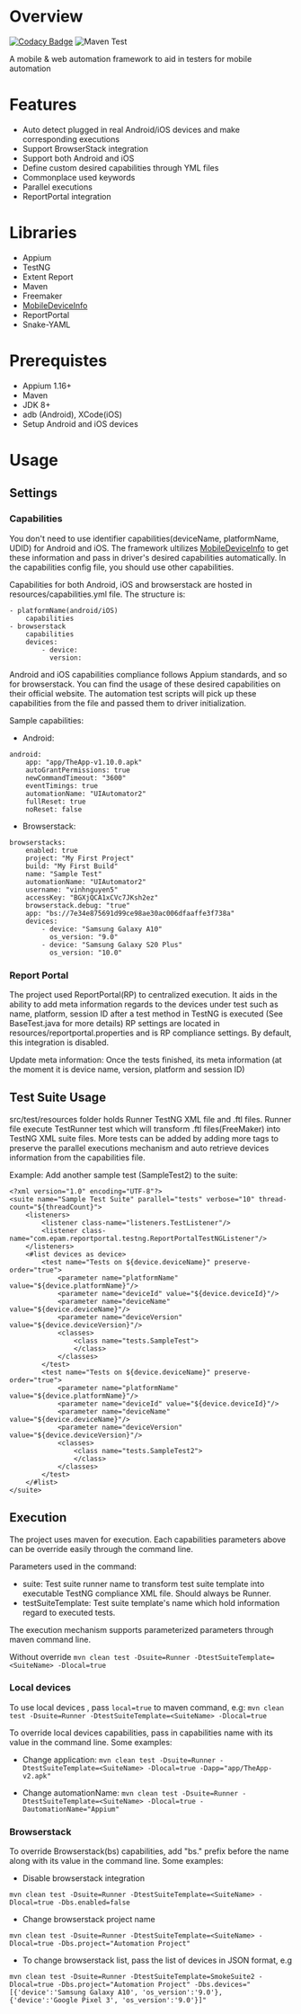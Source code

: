 # Overview

[![Codacy Badge](https://api.codacy.com/project/badge/Grade/eb00f5efb3cd4757b621b04c440fa161)](https://app.codacy.com/gh/zarashima/appium-test-framework?utm_source=github.com&utm_medium=referral&utm_content=zarashima/appium-test-framework&utm_campaign=Badge_Grade) ![Maven Test](https://github.com/zarashima/appium-test-framework/workflows/Maven%20Test/badge.svg?branch=master)

A mobile & web automation framework to aid in testers for mobile automation

# Features
* Auto detect plugged in real Android/iOS devices and make corresponding executions
* Support BrowserStack integration
* Support both Android and iOS
* Define custom desired capabilities through YML files
* Commonplace used keywords
* Parallel executions
* ReportPortal integration

# Libraries
* Appium
* TestNG
* Extent Report
* Maven
* Freemaker
* [MobileDeviceInfo](https://github.com/Testinium/MobileDeviceInfo)
* ReportPortal
* Snake-YAML

# Prerequistes
* Appium 1.16+
* Maven
* JDK 8+
* adb (Android), XCode(iOS)
* Setup Android and iOS devices

# Usage
## Settings
### Capabilities
You don't need to use identifier capabilities(deviceName, platformName, UDID) for Android and iOS. The framework ultilizes [MobileDeviceInfo](https://github.com/Testinium/MobileDeviceInfo) to get these information and pass in driver's desired capabilities automatically. In the capabilities config file, you should use other capabilities.

Capabilities for both Android, iOS and browserstack are hosted in resources/capabilities.yml file. The structure is:
```
- platformName(android/iOS)
    capabilities
- browserstack
    capabilities
    devices:
        - device:
          version:
```
Android and iOS capabilities compliance follows Appium standards, and so for browserstack. You can find the usage of these desired capabilities on their official website.
The automation test scripts will pick up these capabilities from the file and passed them to driver initialization.

Sample capabilities:
- Android:
```
android:
    app: "app/TheApp-v1.10.0.apk"
    autoGrantPermissions: true
    newCommandTimeout: "3600"
    eventTimings: true
    automationName: "UIAutomator2"
    fullReset: true
    noReset: false
```
- Browserstack:
```
browserstacks:
    enabled: true
    project: "My First Project"
    build: "My First Build"
    name: "Sample Test"
    automationName: "UIAutomator2"
    username: "vinhnguyen5"
    accessKey: "BGXjQCA1xCVc7JKsh2ez"
    browserstack.debug: "true"
    app: "bs://7e34e875691d99ce98ae30ac006dfaaffe3f738a"
    devices:
        - device: "Samsung Galaxy A10"
          os_version: "9.0"
        - device: "Samsung Galaxy S20 Plus"
          os_version: "10.0"
```

### Report Portal
The project used ReportPortal(RP) to centralized execution. It aids in the ability to add meta information regards to the devices under test such as name, platform, session ID after a test method in TestNG is executed (See BaseTest.java for more details)
RP settings are located in resources/reportportal.properties and is RP compliance settings. By default, this integration is disabled.

Update meta information: Once the tests finished, its meta information (at the moment it is device name, version, platform and session ID)

## Test Suite Usage
src/test/resources folder holds Runner TestNG XML file and .ftl files. Runner file execute TestRunner test which will transform .ftl files(FreeMaker) into TestNG XML suite files.
More tests can be added by adding more <test> tags to preserve the parallel executions mechanism and auto retrieve devices information from the capabilities file.

Example: Add another sample test (SampleTest2) to the suite:
```
<?xml version="1.0" encoding="UTF-8"?>
<suite name="Sample Test Suite" parallel="tests" verbose="10" thread-count="${threadCount}">
	<listeners>
		<listener class-name="listeners.TestListener"/>
		<listener class-name="com.epam.reportportal.testng.ReportPortalTestNGListener"/>
	</listeners>
	<#list devices as device>
		<test name="Tests on ${device.deviceName}" preserve-order="true">
			<parameter name="platformName" value="${device.platformName}"/>
			<parameter name="deviceId" value="${device.deviceId}"/>
			<parameter name="deviceName" value="${device.deviceName}"/>
			<parameter name="deviceVersion" value="${device.deviceVersion}"/>
			<classes>
				<class name="tests.SampleTest">
				</class>
			</classes>
		</test>
		<test name="Tests on ${device.deviceName}" preserve-order="true">
			<parameter name="platformName" value="${device.platformName}"/>
			<parameter name="deviceId" value="${device.deviceId}"/>
			<parameter name="deviceName" value="${device.deviceName}"/>
			<parameter name="deviceVersion" value="${device.deviceVersion}"/>
			<classes>
				<class name="tests.SampleTest2">
				</class>
			</classes>
		</test>
	</#list>
</suite>
```

## Execution
The project uses maven for execution. Each capabilities parameters above can be override easily through the command line.

Parameters used in the command:
- suite: Test suite runner name to transform test suite template into executable TestNG compliance XML file. Should always be Runner.
- testSuiteTemplate: Test suite template's name which hold information regard to executed tests.

The execution mechanism supports parameterized parameters through maven command line.

Without override
`mvn clean test -Dsuite=Runner -DtestSuiteTemplate=<SuiteName> -Dlocal=true`

### Local devices
To use local devices , pass `local=true` to maven command, e.g:
`mvn clean test -Dsuite=Runner -DtestSuiteTemplate=<SuiteName> -Dlocal=true`

To override local devices capabilities, pass in capabilities name with its value in the command line. Some examples:
- Change application:
`mvn clean test -Dsuite=Runner -DtestSuiteTemplate=<SuiteName> -Dlocal=true -Dapp="app/TheApp-v2.apk"`

- Change automationName:
`mvn clean test -Dsuite=Runner -DtestSuiteTemplate=<SuiteName> -Dlocal=true -DautomationName="Appium"`

### Browserstack
To override Browserstack(bs) capabilities, add "bs." prefix before the name along with its value in the command line. Some examples:
- Disable browserstack integration

`mvn clean test -Dsuite=Runner -DtestSuiteTemplate=<SuiteName> -Dlocal=true -Dbs.enabled=false`

- Change browserstack project name

`mvn clean test -Dsuite=Runner -DtestSuiteTemplate=<SuiteName> -Dlocal=true -Dbs.project="Automation Project"`

- To change browserstack list, pass the list of devices in JSON format, e.g

`mvn clean test -Dsuite=Runner -DtestSuiteTemplate=SmokeSuite2 -Dlocal=true -Dbs.project="Automation Project" -Dbs.devices="[{'device':'Samsung Galaxy A10', 'os_version':'9.0'}, {'device':'Google Pixel 3', 'os_version':'9.0'}]"`
